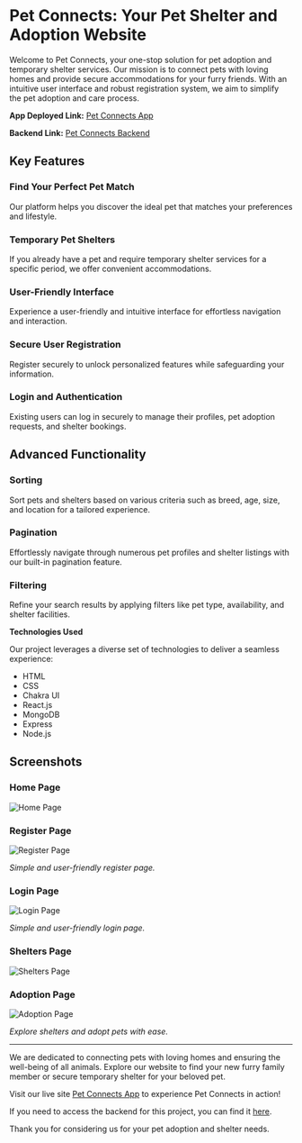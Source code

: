 # Pet Connects: Your Pet Shelter and Adoption Website

Welcome to Pet Connects, your one-stop solution for pet adoption and temporary shelter services. Our mission is to connect pets with loving homes and provide secure accommodations for your furry friends. With an intuitive user interface and robust registration system, we aim to simplify the pet adoption and care process.

**App Deployed Link:** [Pet Connects App](https://petconnects-chi.vercel.app/)

**Backend Link:** [Pet Connects Backend](https://petconnects-aml6.onrender.com/)

## Key Features

### Find Your Perfect Pet Match

Our platform helps you discover the ideal pet that matches your preferences and lifestyle.

### Temporary Pet Shelters

If you already have a pet and require temporary shelter services for a specific period, we offer convenient accommodations.

### User-Friendly Interface

Experience a user-friendly and intuitive interface for effortless navigation and interaction.

### Secure User Registration

Register securely to unlock personalized features while safeguarding your information.

### Login and Authentication

Existing users can log in securely to manage their profiles, pet adoption requests, and shelter bookings.

## Advanced Functionality

### Sorting

Sort pets and shelters based on various criteria such as breed, age, size, and location for a tailored experience.

### Pagination

Effortlessly navigate through numerous pet profiles and shelter listings with our built-in pagination feature.

### Filtering

Refine your search results by applying filters like pet type, availability, and shelter facilities.

**Technologies Used**

Our project leverages a diverse set of technologies to deliver a seamless experience:

- HTML
- CSS
- Chakra UI
- React.js
- MongoDB
- Express
- Node.js

## Screenshots

### Home Page

![Home Page](https://github.com/lokendra0905/loud-weight-1875/assets/111503473/4a2bc796-cef3-45d0-b261-8a427f02c0f5)

### Register Page

![Register Page](https://github.com/lokendra0905/loud-weight-1875/assets/111503473/87440613-ba56-4ee0-965c-28e4d16c4a02)

*Simple and user-friendly register page.*

### Login Page

![Login Page](https://github.com/lokendra0905/loud-weight-1875/assets/111503473/87440613-ba56-4ee0-965c-28e4d16c4a02)

*Simple and user-friendly login page.*

### Shelters Page

![Shelters Page](https://github.com/AbhishekRaskar/loud-weight-1875/assets/112754426/7d668213-b10a-49f5-bce0-e7b40b5bb702)

### Adoption Page

![Adoption Page](https://github.com/AbhishekRaskar/loud-weight-1875/assets/112754426/69dde780-38cd-4517-b50c-394c058a98c5)

*Explore shelters and adopt pets with ease.*

---

We are dedicated to connecting pets with loving homes and ensuring the well-being of all animals. Explore our website to find your new furry family member or secure temporary shelter for your beloved pet.

Visit our live site [Pet Connects App](https://petconnects-chi.vercel.app/) to experience Pet Connects in action!

If you need to access the backend for this project, you can find it [here](https://petconnects-aml6.onrender.com/).

Thank you for considering us for your pet adoption and shelter needs.
